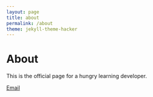 ```yaml
---
layout: page
title: about
permalink: /about
theme: jekyll-theme-hacker
---
```


# About

This is the official page for a hungry learning developer.

[Email](mailto:mamoorjaankhan@gmail.com)
